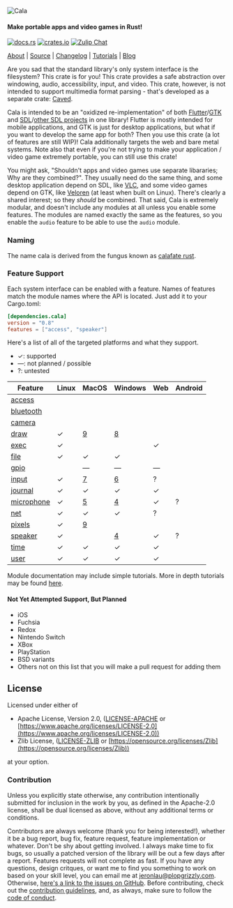 ![Cala](https://libcala.github.io/logo.svg)

#### Make portable apps and video games in Rust!

[![docs.rs](https://docs.rs/cala/badge.svg)](https://docs.rs/cala)
[![crates.io](https://img.shields.io/crates/v/cala.svg)](https://crates.io/crates/cala)
[![Zulip Chat](https://img.shields.io/badge/zulip-join_chat-darkgreen.svg)](https://cala.zulipchat.com/join/wkdkw53xb5htnchg8kqz0du0/)

[About](https://libcala.github.io/cala) |
[Source](https://github.com/libcala/cala) |
[Changelog](https://libcala.github.io/cala/changelog) |
[Tutorials](https://libcala.github.io/tutorials) |
[Blog](https://libcala.github.io)

Are you sad that the standard library's only system interface is the filesystem?  This
crate is for you!  This crate provides a safe abstraction over windowing, audio,
accessibility, input, and video.  This crate, however, is not intended to support
multimedia format parsing - that's developed as a separate crate:
[Caved](https://crates.io/crates/caved).

Cala is intended to be an "oxidized re-implementation" of both
[Flutter](https://flutter.dev/)/[GTK](https://www.gtk.org/) and
[SDL](https://www.libsdl.org/)/[other SDL projects](https://www.libsdl.org/projects/)
in one library!  Flutter is mostly intended for mobile applications, and GTK is
just for desktop applications, but what if you want to develop the same app for
both?  Then you use this crate (a lot of features are still WIP)!  Cala
additionally targets the web and bare metal systems.  Note also that even if
you're not trying to make your application / video game extremely portable, you
can still use this crate!

You might ask, "Shouldn't apps and video games use separate libararies; Why are
they combined?".  They usually need do the same thing, and some desktop
application depend on SDL, like [VLC](https://www.videolan.org/vlc/), and some
video games depend on GTK, like [Veloren](https://veloren.net/) (at least when
built on Linux).  There's clearly a shared interest; so they *should* be
combined.  That said, Cala is extremely modular, and doesn't include any modules
at all unless you enable some features.  The modules are named exactly the same
as the features, so you enable the `audio` feature to be able to use the `audio`
module.

### Naming
The name cala is derived from the fungus known as
[calafate rust](https://en.wikipedia.org/wiki/Aecidium_magellanicum).

### Feature Support
Each system interface can be enabled with a feature.  Names of features match the
module names where the API is located.  Just add it to your Cargo.toml:

```toml
[dependencies.cala]
version = "0.8"
features = ["access", "speaker"]
```

Here's a list of all of the targeted platforms and what they support.
 - ✓: supported
 - —: not planned / possible
 - ?: untested

| Feature           | Linux | MacOS | Windows | Web | Android |
|-------------------|-------|-------|---------|-----|---------|
| [access][100]     |       |       |         |     |         |
| [bluetooth][101]  |       |       |         |     |         |
| [camera][102]     |       |       |         |     |         |
| [draw][103]       | ✓     |[9][3] | [8][6]  |     |         |
| [exec][104]       | ✓     |       |         | ✓   |         |
| [file][105]       | ✓     | ✓     | ✓       |     |         |
| [gpio][106]       |       | —     | —       | —   |         |
| [input][107]      | ✓     |[7][2] | [6][5]  | ?   |         |
| [journal][108]    | ✓     | ✓     | ✓       | ✓   |         |
| [microphone][109] | ✓     |[5][1] | [4][4]  | ✓   | ?       |
| [net][110]        | ✓     | ✓     | ✓       | ?   |         |
| [pixels][111]     | ✓     |[9][3] |         |     |         |
| [speaker][112]    | ✓     |       | [4][4]  | ✓   | ?       |
| [time][113]       | ✓     | ✓     | ✓       | ✓   |         |
| [user][114]       | ✓     | ✓     | ✓       | ✓   |         |

Module documentation may include simple tutorials.  More in depth tutorials may be
found [here](https://libcala.github.io/tutorials).

#### Not Yet Attempted Support, But Planned
- iOS
- Fuchsia
- Redox
- Nintendo Switch
- XBox
- PlayStation
- BSD variants
- Others not on this list that you will make a pull request for adding them

## License
Licensed under either of
 - Apache License, Version 2.0,
   ([LICENSE-APACHE](https://github.com/libcala/cala/blob/master/LICENSE-APACHE) or
   [https://www.apache.org/licenses/LICENSE-2.0](https://www.apache.org/licenses/LICENSE-2.0))
 - Zlib License,
   ([LICENSE-ZLIB](https://github.com/libcala/cala/blob/master/LICENSE-ZLIB) or
   [https://opensource.org/licenses/Zlib](https://opensource.org/licenses/Zlib))

at your option.

### Contribution
Unless you explicitly state otherwise, any contribution intentionally submitted
for inclusion in the work by you, as defined in the Apache-2.0 license, shall be
dual licensed as above, without any additional terms or conditions.

Contributors are always welcome (thank you for being interested!), whether it
be a bug report, bug fix, feature request, feature implementation or whatever.
Don't be shy about getting involved.  I always make time to fix bugs, so usually
a patched version of the library will be out a few days after a report.
Features requests will not complete as fast.  If you have any questions, design
critques, or want me to find you something to work on based on your skill level,
you can email me at [jeronlau@plopgrizzly.com](mailto:jeronlau@plopgrizzly.com).
Otherwise,
[here's a link to the issues on GitHub](https://github.com/libcala/cala/issues).
Before contributing, check out the
[contribution guidelines](https://github.com/libcala/cala/blob/master/CONTRIBUTING.md),
and, as always, make sure to follow the
[code of conduct](https://github.com/libcala/cala/blob/master/CODE_OF_CONDUCT.md).

[1]: https://github.com/libcala/cala/issues/5
[2]: https://github.com/libcala/cala/issues/7
[3]: https://github.com/libcala/cala/issues/9
[4]: https://github.com/libcala/cala/issues/4
[5]: https://github.com/libcala/cala/issues/6
[6]: https://github.com/libcala/cala/issues/8
[100]: https://docs.rs/cala/latest/cala/accel/
[101]: https://docs.rs/cala/latest/cala/bluetooth/
[102]: https://docs.rs/cala/latest/cala/camera/
[103]: https://docs.rs/cala/latest/cala/draw/
[104]: https://docs.rs/cala/latest/cala/exec/
[105]: https://docs.rs/cala/latest/cala/file/
[106]: https://docs.rs/cala/latest/cala/gpio/
[107]: https://docs.rs/cala/latest/cala/input/
[108]: https://docs.rs/cala/latest/cala/journal/
[109]: https://docs.rs/cala/latest/cala/microphone/
[110]: https://docs.rs/cala/latest/cala/net/
[111]: https://docs.rs/cala/latest/cala/pixels/
[112]: https://docs.rs/cala/latest/cala/speaker/
[113]: https://docs.rs/cala/latest/cala/time/
[114]: https://docs.rs/cala/latest/cala/user/
